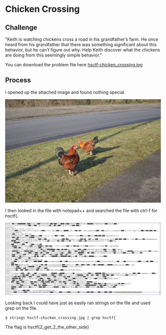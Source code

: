 # Chicken Crossing

## Challenge

"Keith is watching chickens cross a road in his grandfather’s farm. He once heard from his grandfather that there was something significant about this behavior, but he can’t figure out why. Help Keith discover what the chickens are doing from this seemingly simple behavior."

You can download the problem file here [hsctf-chicken_crossing.jpg](hsctf-chicken_crossing.jpg)

## Process

I opened up the attached image and found nothing special.

![hsctf-chicken_crossing.jpg](hsctf-chicken_crossing.jpg)

I then looked in the file with notepad++ and searched the file with ctrl-f for hsctf{. 

![Capture.JPG](Capture.JPG)

Looking back I could have just as easily ran strings on the file and used grep on the file.

```
$ strings hsctf-chicken_crossing.jpg | grep hsctf{
```

The flag is hsctf{2_get_2_the_other_side}